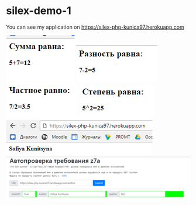 # silex-demo-1

You can see my application on https://silex-php-kunica97.herokuapp.com

![](https://github.com/Kunica97/silex-demo-1/blob/master/1.png)
![](https://github.com/Kunica97/silex-demo-1/blob/master/2.png)
![](https://github.com/Kunica97/silex-demo-1/blob/master/3.png)
![](https://github.com/Kunica97/silex-demo-1/blob/master/4.png)
![](https://github.com/Kunica97/silex-demo-1/blob/master/5.png)
![](https://github.com/Kunica97/silex-demo-1/blob/master/проверка.png)
